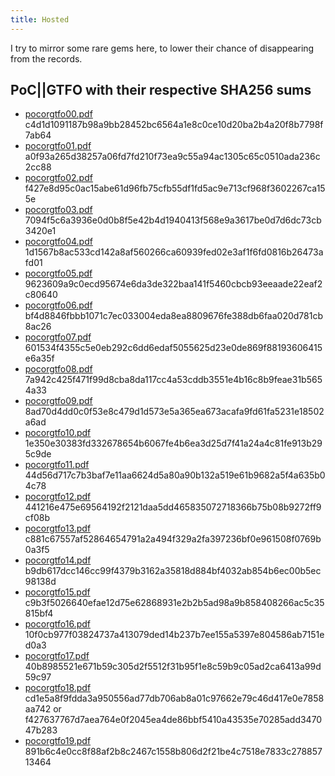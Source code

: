```yaml
---
title: Hosted
---
```


I try to mirror some rare gems here, to lower their chance of disappearing from the records.

## PoC||GTFO with their respective SHA256 sums

- [pocorgtfo00.pdf](/pdf/pocorgtfo/pocorgtfo00.pdf) c4d1d1091187b98a9bb28452bc6564a1e8c0ce10d20ba2b4a20f8b7798f7ab64
- [pocorgtfo01.pdf](/pdf/pocorgtfo/pocorgtfo01.pdf) a0f93a265d38257a06fd7fd210f73ea9c55a94ac1305c65c0510ada236c2cc88
- [pocorgtfo02.pdf](/pdf/pocorgtfo/pocorgtfo02.pdf) f427e8d95c0ac15abe61d96fb75cfb55df1fd5ac9e713cf968f3602267ca155e
- [pocorgtfo03.pdf](/pdf/pocorgtfo/pocorgtfo03.pdf) 7094f5c6a3936e0d0b8f5e42b4d1940413f568e9a3617be0d7d6dc73cb3420e1
- [pocorgtfo04.pdf](/pdf/pocorgtfo/pocorgtfo04.pdf) 1d1567b8ac533cd142a8af560266ca60939fed02e3af1f6fd0816b26473afd01
- [pocorgtfo05.pdf](/pdf/pocorgtfo/pocorgtfo05.pdf) 9623609a9c0ecd95674e6da3de322baa141f5460cbcb93eeaade22eaf2c80640
- [pocorgtfo06.pdf](/pdf/pocorgtfo/pocorgtfo06.pdf) bf4d8846fbbb1071c7ec033004eda8ea8809676fe388db6faa020d781cb8ac26
- [pocorgtfo07.pdf](/pdf/pocorgtfo/pocorgtfo07.pdf) 601534f4355c5e0eb292c6dd6edaf5055625d23e0de869f88193606415e6a35f
- [pocorgtfo08.pdf](/pdf/pocorgtfo/pocorgtfo08.pdf) 7a942c425f471f99d8cba8da117cc4a53cddb3551e4b16c8b9feae31b5654a33
- [pocorgtfo09.pdf](/pdf/pocorgtfo/pocorgtfo09.pdf) 8ad70d4dd0c0f53e8c479d1d573e5a365ea673acafa9fd61fa5231e18502a6ad
- [pocorgtfo10.pdf](/pdf/pocorgtfo/pocorgtfo10.pdf) 1e350e30383fd332678654b6067fe4b6ea3d25d7f41a24a4c81fe913b295c9de
- [pocorgtfo11.pdf](/pdf/pocorgtfo/pocorgtfo11.pdf) 44d56d717c7b3baf7e11aa6624d5a80a90b132a519e61b9682a5f4a635b04c78
- [pocorgtfo12.pdf](/pdf/pocorgtfo/pocorgtfo12.pdf) 441216e475e69564192f2121daa5dd465835072718366b75b08b9272ff9cf08b
- [pocorgtfo13.pdf](/pdf/pocorgtfo/pocorgtfo13.pdf) c881c67557af52864654791a2a494f329a2fa397236bf0e961508f0769b0a3f5
- [pocorgtfo14.pdf](/pdf/pocorgtfo/pocorgtfo14.pdf) b9db617dcc146cc99f4379b3162a35818d884bf4032ab854b6ec00b5ec98138d
- [pocorgtfo15.pdf](/pdf/pocorgtfo/pocorgtfo15.pdf) c9b3f5026640efae12d75e62868931e2b2b5ad98a9b858408266ac5c35815bf4
- [pocorgtfo16.pdf](/pdf/pocorgtfo/pocorgtfo16.pdf) 10f0cb977f03824737a413079ded14b237b7ee155a5397e804586ab7151ed0a3
- [pocorgtfo17.pdf](/pdf/pocorgtfo/pocorgtfo17.pdf) 40b8985521e671b59c305d2f5512f31b95f1e8c59b9c05ad2ca6413a99d59c97
- [pocorgtfo18.pdf](/pdf/pocorgtfo/pocorgtfo18.pdf) cd1e5a8f9fdda3a950556ad77db706ab8a01c97662e79c46d417e0e7858aa742 or f427637767d7aea764e0f2045ea4de86bbf5410a43535e70285add347047b283
- [pocorgtfo19.pdf](/pdf/pocorgtfo/pocorgtfo19.pdf) 891b6c4e0cc8f88af2b8c2467c1558b806d2f21be4c7518e7833c27885713464
